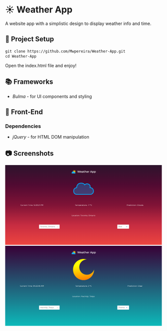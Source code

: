 # ☀ Weather App

A website app with a simplistic design to display weather info and time.

## 📐 Project Setup

```
git clone https://github.com/Mwpereira/Weather-App.git
cd Weather-App
```

Open the index.html file and enjoy!

## 📚 Frameworks

-   _Bulma_ - for UI components and styling

## 🎨 Front-End

### Dependencies

-   _jQuery_ - for HTML DOM manipulation

## 📷 Screenshots

<img src="/public/screenshots/image0.png" width="650x50">
<img src="/public/screenshots/image1.png" width="650x50">
